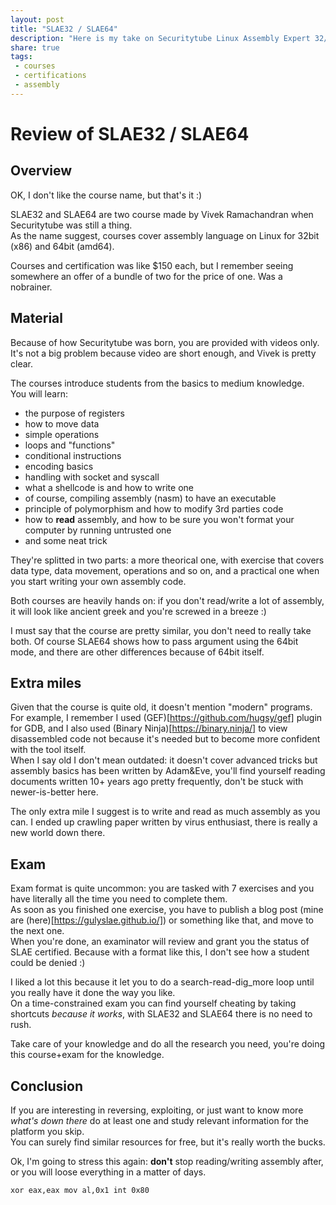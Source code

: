 ```yaml
---
layout: post
title: "SLAE32 / SLAE64"
description: "Here is my take on Securitytube Linux Assembly Expert 32/64bit"
share: true
tags:
 - courses
 - certifications
 - assembly
---
```


# Review of SLAE32 / SLAE64

## Overview

OK, I don't like the course name, but that's it :)

SLAE32 and SLAE64 are two course made by Vivek Ramachandran when Securitytube was still a thing.  
As the name suggest, courses cover assembly language on Linux for 32bit (x86) and 64bit (amd64).

Courses and certification was like $150 each, but I remember seeing somewhere an offer of a bundle of two for the price of one. Was a nobrainer.

## Material

Because of how Securitytube was born, you are provided with videos only. It's not a big problem because video are short enough, and Vivek is pretty clear.

The courses introduce students from the basics to medium knowledge.  
You will learn:
* the purpose of registers
* how to move data
* simple operations
* loops and "functions"
* conditional instructions
* encoding basics
* handling with socket and syscall
* what a shellcode is and how to write one
* of course, compiling assembly (nasm) to have an executable
* principle of polymorphism and how to modify 3rd parties code
* how to **read** assembly, and how to be sure you won't format your computer by running untrusted one
* and some neat trick

They're splitted in two parts: a more theorical one, with exercise that covers data type, data movement, operations and so on, and a practical one when you start writing your own assembly code.

Both courses are heavily hands on: if you don't read/write a lot of assembly, it will look like ancient greek and you're screwed in a breeze :)

I must say that the course are pretty similar, you don't need to really take both. Of course SLAE64 shows how to pass argument using the 64bit mode, and there are other differences because of 64bit itself.

## Extra miles

Given that the course is quite old, it doesn't mention "modern" programs. For example, I remember I used (GEF)[https://github.com/hugsy/gef] plugin for GDB, and I also used (Binary Ninja)[https://binary.ninja/] to view disassembled code not because it's needed but to become more confident with the tool itself.  
When I say old I don't mean outdated: it doesn't cover advanced tricks but assembly basics has been written by Adam&Eve, you'll find yourself reading documents written 10+ years ago pretty frequently, don't be stuck with newer-is-better here.

The only extra mile I suggest is to write and read as much assembly as you can. I ended up crawling paper written by virus enthusiast, there is really a new world down there.

## Exam

Exam format is quite uncommon: you are tasked with 7 exercises and you have literally all the time you need to complete them.  
As soon as you finished one exercise, you have to publish a blog post (mine are (here)[https://gulyslae.github.io/]) or something like that, and move to the next one.  
When you're done, an examinator will review and grant you the status of SLAE certified. Because with a format like this, I don't see how a student could be denied :)

I liked a lot this because it let you to do a search-read-dig_more loop until you really have it done the way you like.  
On a time-constrained exam you can find yourself cheating by taking shortcuts *because it works*, with SLAE32 and SLAE64 there is no need to rush.

Take care of your knowledge and do all the research you need, you're doing this course+exam for the knowledge.


## Conclusion

If you are interesting in reversing, exploiting, or just want to know more *what's down there* do at least one and study relevant information for the platform you skip.  
You can surely find similar resources for free, but it's really worth the bucks.

Ok, I'm going to stress this again: **don't** stop reading/writing assembly after, or you will loose everything in a matter of days.

`
xor eax,eax
mov al,0x1
int 0x80
`
